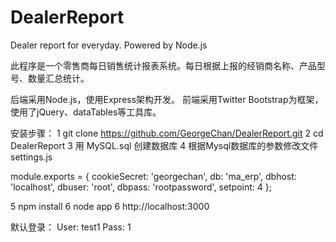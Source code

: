 DealerReport
============

Dealer report for everyday.
Powered by Node.js

此程序是一个零售商每日销售统计报表系统。每日根据上报的经销商名称、产品型号、数量汇总统计。

后端采用Node.js，使用Express架构开发。
前端采用Twitter Bootstrap为框架，使用了jQuery、dataTables等工具库。


安装步骤：
1 git clone https://github.com/GeorgeChan/DealerReport.git
2 cd DealerReport
3 用 MySQL.sql 创建数据库
4 根据Mysql数据库的参数修改文件 settings.js

module.exports = {
  cookieSecret: 'georgechan',
  db: 'ma_erp',
  dbhost: 'localhost',
  dbuser: 'root',
  dbpass: 'rootpassword',
  setpoint: 4
};

5  npm install
6  node app
6  http://localhost:3000

默认登录：
User: test1
Pass: 1
